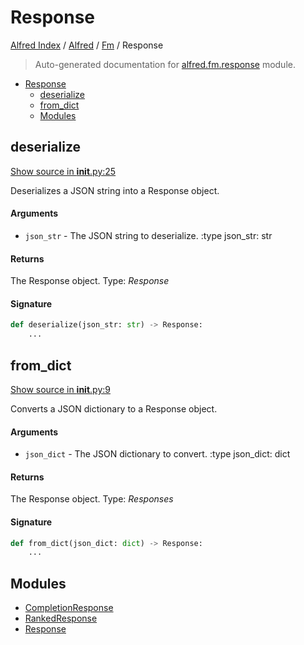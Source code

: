 # Response

[Alfred Index](../../../README.md#alfred-index) /
[Alfred](../../index.md#alfred) /
[Fm](../index.md#fm) /
Response

> Auto-generated documentation for [alfred.fm.response](../../../../alfred/fm/response/__init__.py) module.

- [Response](#response)
  - [deserialize](#deserialize)
  - [from_dict](#from_dict)
  - [Modules](#modules)

## deserialize

[Show source in __init__.py:25](../../../../alfred/fm/response/__init__.py#L25)

Deserializes a JSON string into a Response object.

#### Arguments

- `json_str` - The JSON string to deserialize.
:type json_str: str

#### Returns

The Response object.
Type: *Response*

#### Signature

```python
def deserialize(json_str: str) -> Response:
    ...
```



## from_dict

[Show source in __init__.py:9](../../../../alfred/fm/response/__init__.py#L9)

Converts a JSON dictionary to a Response object.

#### Arguments

- `json_dict` - The JSON dictionary to convert.
:type json_dict: dict

#### Returns

The Response object.
Type: *Responses*

#### Signature

```python
def from_dict(json_dict: dict) -> Response:
    ...
```



## Modules

- [CompletionResponse](./completion_response.md)
- [RankedResponse](./ranked_response.md)
- [Response](./response.md)